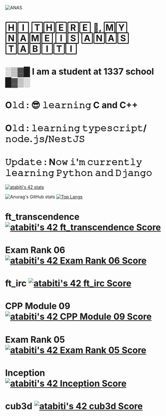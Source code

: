 ![ANAS](https://user-images.githubusercontent.com/79755743/143688948-f7049b5f-3405-4707-ac2e-cd60f8d73fe1.jpg)

# 🄷🄸 🅃🄷🄴🅁🄴 👋, 🄼🅈 🄽🄰🄼🄴 🄸🅂 🄰🄽🄰🅂 🅃🄰🄱🄸🅃🄸
#                                               ░▒▓█ I am  a student at 1337 school █▓▒░
# O𝚕𝚍 : 😎 𝚕𝚎𝚊𝚛𝚗𝚒𝚗𝚐 C and C++
# O𝚕𝚍 : 𝚕𝚎𝚊𝚛𝚗𝚒𝚗𝚐 𝚝𝚢𝚙𝚎𝚜𝚌𝚛𝚒𝚙𝚝/𝚗𝚘𝚍𝚎.𝚓𝚜/𝙽𝚎𝚜𝚝𝙹𝚂 
# 𝚄𝚙𝚍𝚊𝚝𝚎 : N𝚘𝚠 𝚒'𝚖 𝚌𝚞𝚛𝚛𝚎𝚗𝚝𝚕𝚢 𝚕𝚎𝚊𝚛𝚗𝚒𝚗𝚐 𝙿𝚢𝚝𝚑𝚘𝚗 𝚊𝚗𝚍 𝙳𝚓𝚊𝚗𝚐𝚘

<!---
anasbiti/anasbiti is a ✨ special ✨ repository because its `README.md` (this file) appears on your GitHub profile.
You can click the Preview link to take a look at your changes.
--->

[![atabiti's 42 stats](https://badge42.coday.fr/api/v2/clsfy10xh1349701p48rby0det/stats?cursusId=21&coalitionId=75)](https://github.com/Coday-meric/badge42)


![Anurag's GitHub stats](https://github-readme-stats.vercel.app/api?username=anastabiti&show_icons=true&theme=dark)
[![Top Langs](https://github-readme-stats.vercel.app/api/top-langs/?username=anastabiti)](https://github.com/anastabiti/github-readme-stats)



# ft_transcendence  [![atabiti's 42 ft_transcendence Score](https://badge42.coday.fr/api/v2/clsfy10xh1349701p48rby0det/project/3386383)](https://github.com/Coday-meric/badge42)
# Exam Rank 06  [![atabiti's 42 Exam Rank 06 Score](https://badge42.coday.fr/api/v2/clsfy10xh1349701p48rby0det/project/3054032)](https://github.com/Coday-meric/badge42)
# ft_irc [![atabiti's 42 ft_irc Score](https://badge42.coday.fr/api/v2/clsfy10xh1349701p48rby0det/project/3008158)](https://github.com/Coday-meric/badge42)
# CPP Module 09 [![atabiti's 42 CPP Module 09 Score](https://badge42.coday.fr/api/v2/clsfy10xh1349701p48rby0det/project/3026670)](https://github.com/Coday-meric/badge42)
# Exam Rank 05 [![atabiti's 42 Exam Rank 05 Score](https://badge42.coday.fr/api/v2/clsfy10xh1349701p48rby0det/project/2907800)](https://github.com/Coday-meric/badge42)
# Inception  [![atabiti's 42 Inception Score](https://badge42.coday.fr/api/v2/clsfy10xh1349701p48rby0det/project/2854422)](https://github.com/Coday-meric/badge42)
# cub3d [![atabiti's 42 cub3d Score](https://badge42.coday.fr/api/v2/clsfy10xh1349701p48rby0det/project/2820122)](https://github.com/Coday-meric/badge42)

